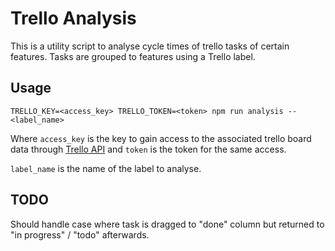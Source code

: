 Trello Analysis
===============

This is a utility script to analyse cycle times of trello tasks of certain features. Tasks are grouped to features using a Trello label.

Usage
-----

```
TRELLO_KEY=<access_key> TRELLO_TOKEN=<token> npm run analysis -- <label_name>
```
Where `access_key` is the key to gain access to the associated trello board data through [Trello API](https://developers.trello.com/v1.0/reference) and `token` is the token for the same access.

`label_name` is the name of the label to analyse.

TODO
----

Should handle case where task is dragged to "done" column but returned to "in progress" / "todo" afterwards.